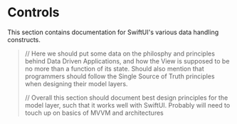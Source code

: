 # Controls

This section contains documentation for SwiftUI's various data handling constructs.

> // Here we should put some data on the philosphy and principles behind Data Driven Applications, and how the View is supposed to be no more than a function of its state. Should also mention that programmers should follow the Single Source of Truth principles when designing their model layers. 
> 
> // Overall this section should document best design principles for the model layer, such that it works well with SwiftUI. Probably will need to touch up on basics of MVVM and architectures